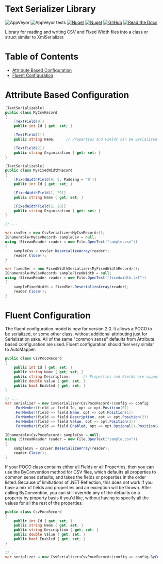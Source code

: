 # Text Serializer Library
![AppVeyor](https://img.shields.io/appveyor/ci/NickSchweitzer/TextSerializer.svg?logo=appveyor&style=for-the-badge)
![AppVeyor tests](https://img.shields.io/appveyor/tests/NickSchweitzer/TextSerializer.svg?logo=appveyor&style=for-the-badge)
[![Nuget](https://img.shields.io/nuget/v/TheCodingMonkey.Serialization.svg?logo=nuget&style=for-the-badge)](https://www.nuget.org/packages/TheCodingMonkey.Serialization/)
[![Nuget](https://img.shields.io/nuget/dt/TheCodingMonkey.Serialization.svg?logo=nuget&style=for-the-badge)](https://www.nuget.org/packages/TheCodingMonkey.Serialization/)
[![GitHub](https://img.shields.io/github/license/NickSchweitzer/TextSerializer.svg?logo=github&style=for-the-badge)](https://github.com/NickSchweitzer/TextSerializer/blob/master/LICENSE.txt)
[![Read the Docs](https://img.shields.io/readthedocs/textserializer.svg?style=for-the-badge)](https://textserializer.readthedocs.io/en/latest/)

Library for reading and writing CSV and Fixed Width files into a class or struct similar to XmlSerializer.

# Table of Contents
* [Attribute Based Configuration](#attribute-based-configuration)
* [Fluent Configuration](#fluent-configuration)

# Attribute Based Configuration

```csharp
[TextSerializable]
public class MyCsvRecord
{
    [TextField(0)]
    public int Id { get; set; }

    [TextField(1)]
    public string Name;     // Properties and Fields can be Serialized

    [TextField(2)]
    public string Organization { get; set; }
}

[TextSerializable]
public class MyFixedWidthRecord
{
    [FixedWidthField(0, 5, Padding = '0')]
    public int Id { get; set; }

    [FixedWidthField(1, 20)]
    public string Name { get; set; }

    [FixedWidthField(2, 20)]
    public string Organization { get; set; }
}

// ...

var csvSer = new CsvSerializer<MyCsvRecord>();
IEnumerable<MyCsvRecord> sampleCsv = null;
using (StreamReader reader = new File.OpenText("sample.csv"))
{
    sampleCsv = csvSer.DeserializeArray(reader);
    reader.Close();
}

var fixedSer = new FixedWidthSerializer<MyFixedWidthRecord>();
IEnumerable<MyCsvRecord> sampleFixedWidth = null;
using (StreamReader reader = new File.OpenText("fixedwidth.txt"))
{
    sampleFixedWidth = fixedSer.DeserializeArray(reader);
    reader.Close();
}
```

# Fluent Configuration

The fluent configuration model is new for version 2.0. It allows a POCO to be serialized, or some other class, without additional attributing just for Serialization sake. 
All of the same "common sense" defaults from Attribute based configuration are used. Fluent configuration should feel very similar to AutoMapper.

```csharp
public class CsvPocoRecord
{
    public int Id { get; set; }
    public string Name { get; set; }
    public string Description;      // Properties and Fields are supported
    public double Value { get; set; }
    public bool Enabled { get; set; }
}

// ...
var serializer = new CsvSerializer<CsvPocoRecord>(config => config
    .ForMember(field => field.Id, opt => opt.Position(0))
    .ForMember(field => field.Name, opt => opt.Position(1))
    .ForMember(field => field.Description, opt => opt.Position(2))
    .ForMember(field => field.Value, opt => opt.Position(3))
    .ForMember(field => field.Enabled, opt => opt.Optional().Position(4)));

IEnumerable<CsvPocoRecord> sampleCsv = null;
using (StreamReader reader = new File.OpenText("sample.csv"))
{
    sampleCsv = csvSer.DeserializeArray(reader);
    reader.Close();
}
```

If your POCO class contains either all Fields or all Properties, then you can use the ByConvention method for CSV files, which defaults all properties to common sense defaults, and takes the fields or properties in the order listed.
Because of limitiations of .NET Reflection, this does not work if you have a mix of fields and properties and an exception will be thrown.
After calling ByConvention, you can still override any of the defaults on a property by property basis if you'd like, without having to specify all the values for all the rest of the properties.

```csharp
public class CsvPocoRecord
{
    public int Id { get; set; }
    public string Name { get; set; }
    public string Description { get; set; }
    public double Value { get; set; }
    public bool Enabled { get; set; }
}

// ...
var serializer = new CsvSerializer<CsvPocoRecord>(config => config.ByConvention());

```